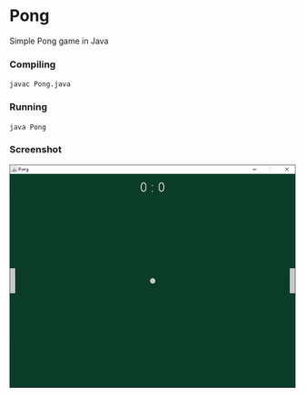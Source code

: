 # Pong
Simple Pong game in Java

### Compiling
```shell
javac Pong.java
```

### Running
```shell
java Pong
```

### Screenshot
![Screenshot of Pong](Pong.png)

